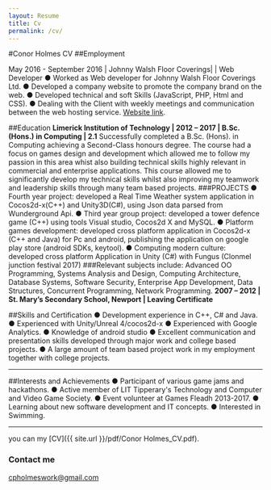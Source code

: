 ```yaml
---
layout: Resume
title: Cv
permalink: /cv/
---
```

#Conor Holmes CV
##Employment

May 2016 - September 2016 | Johnny Walsh Floor Coverings| | Web Developer
● Worked as Web developer for Johnny Walsh Floor Coverings Ltd.
● Developed a company website to promote the company brand on the web.
● Developed technical and soft Skills (JavaScript, PHP, Html and CSS).
● Dealing with the Client with weekly meetings and communication between the web
hosting service.
[Website link](http://johnnywalshfloorcoverings.ie/).

##Education
**Limerick Institution of Technology | 2012 – 2017 | B.Sc. (Hons.) in Computing | 2.1**
Successfully completed a B.Sc. (Hons). in Computing achieving a Second-Class honours degree.
The course had a focus on games design and development which allowed me to follow my
passion in this area whist also building technical skills highly relevant in commercial and
enterprise applications. This course allowed me to significantly develop my technical skills
whilst also improving my teamwork and leadership skills through many team based projects.
###PROJECTS
● Fourth year project: developed a Real Time Weather system application in Cocos2d-x(C++)
and Unity3D(C#), using Json data parsed from Wunderground Api.
● Third year group project: developed a tower defence game (C++) using tools Visual
studio, Cocos2d X and MySQL.
● Platform games development: developed cross platform application in Cocos2d-x (C++ and
Java) for Pc and android, publishing the application on google play store (android SDKs,
keytool).
● Computing modern culture: developed cross platform Application in Unity (C#) with Fungus
(Clonmel junction festival 2017)
###Relevant subjects include:
Advanced OO Programming, Systems Analysis and Design, Computing Architecture, Database
Systems, Software Security, Enterprise App Development, Data Structures, Concurrent
Programming, Network Programming.
**2007 – 2012 | St. Mary’s Secondary School, Newport | Leaving Certificate**

##Skills and Certification
● Development experience in C++, C# and Java.
● Experienced with Unity/Unreal 4/cocos2d-x
● Experienced with Google Analytics.
● Knowledge of android studio
● Excellent communication and presentation skills developed through major work and
college based projects.
● A large amount of team based project work in my employment together with college
projects.
____________________________________________________________________
##Interests and Achievements
● Participant of various game jams and hackathons.
● Active member of LIT Tipperary's Technology and Computer and Video Game Society.
● Event volunteer at Games Fleadh 2013-2017.
● Learning about new software development and IT concepts.
● Interested in Swimming.
____________________________


you can my [CV]({{ site.url }}/pdf/Conor Holmes_CV.pdf).


### Contact me

[cpholmeswork@gmail.com](mailto:cpholmeswork@gmail.com)
